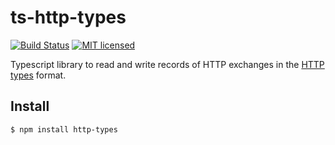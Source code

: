 # ts-http-types
[![Build Status](https://github.com/Meeshkan/ts-http-types/workflows/Node.js%20CI/badge.svg)](https://github.com/Meeshkan/ts-http-types/actions?query=workflow%3A%22Node.js+CI%22)
[![MIT licensed](http://img.shields.io/:license-MIT-blue.svg)](LICENSE)

Typescript library to read and write records of HTTP exchanges in the [HTTP types](https://meeshkan.github.io/http-types/) format.

## Install
```sh
$ npm install http-types
```
